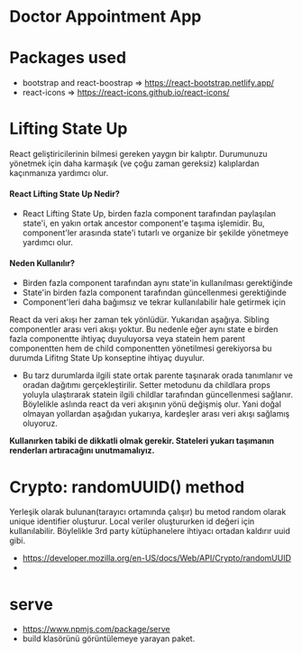 # Doctor Appointment App

# Packages used
- bootstrap and react-boostrap => https://react-bootstrap.netlify.app/
- react-icons => https://react-icons.github.io/react-icons/ 


# Lifting State Up

React geliştiricilerinin bilmesi gereken yaygın bir kalıptır. Durumunuzu yönetmek için daha karmaşık (ve çoğu zaman gereksiz) kalıplardan kaçınmanıza yardımcı olur.

#### React Lifting State Up Nedir?

- React Lifting State Up, birden fazla component tarafından paylaşılan state'i, en yakın ortak ancestor component'e taşıma işlemidir. Bu, component'ler arasında state'i tutarlı ve organize bir şekilde yönetmeye yardımcı olur.

#### Neden Kullanılır?

- Birden fazla component tarafından aynı state'in kullanılması gerektiğinde
- State'in birden fazla component tarafından güncellenmesi gerektiğinde
- Component'leri daha bağımsız ve tekrar kullanılabilir hale getirmek için


React da veri akışı her zaman tek yönlüdür. Yukarıdan aşağıya. Sibling componentler arası veri akışı yoktur. Bu nedenle eğer aynı state e birden fazla componentte ihtiyaç duyuluyorsa veya statein hem parent componentten hem de child componentten yönetilmesi gerekiyorsa bu durumda Lifitng State Up konseptine ihtiyaç duyulur.
- Bu tarz durumlarda ilgili state ortak parente taşınarak orada tanımlanır ve oradan dağıtımı gerçekleştirilir. Setter metodunu da childlara props yoluyla ulaştırarak statein ilgili childlar tarafından güncellenmesi sağlanır. Böylelikle aslında react da veri akışının yönü değişmiş olur. Yani doğal olmayan yollardan aşağıdan yukarıya, kardeşler arası veri akışı sağlamış oluyoruz.


**Kullanırken tabiki de dikkatli olmak gerekir. Stateleri yukarı taşımanın renderları artıracağını unutmamalıyız.**


# Crypto: randomUUID() method

Yerleşik olarak bulunan(tarayıcı ortamında çalışır) bu metod random olarak unique identifier oluşturur. Local veriler oluştururken id değeri için kullanılabilir. Böylelikle 3rd party kütüphanelere ihtiyacı ortadan kaldırır uuid gibi.
- https://developer.mozilla.org/en-US/docs/Web/API/Crypto/randomUUID
- 

# serve
- https://www.npmjs.com/package/serve
- build klasörünü görüntülemeye yarayan paket.